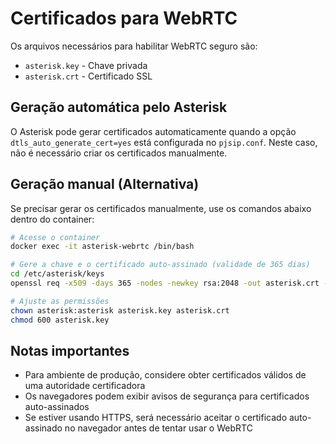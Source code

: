 # Certificados para WebRTC

Os arquivos necessários para habilitar WebRTC seguro são:
- `asterisk.key` - Chave privada
- `asterisk.crt` - Certificado SSL

## Geração automática pelo Asterisk

O Asterisk pode gerar certificados automaticamente quando a opção `dtls_auto_generate_cert=yes` está configurada no `pjsip.conf`. Neste caso, não é necessário criar os certificados manualmente.

## Geração manual (Alternativa)

Se precisar gerar os certificados manualmente, use os comandos abaixo dentro do container:

```bash
# Acesse o container
docker exec -it asterisk-webrtc /bin/bash

# Gere a chave e o certificado auto-assinado (validade de 365 dias)
cd /etc/asterisk/keys
openssl req -x509 -days 365 -nodes -newkey rsa:2048 -out asterisk.crt -keyout asterisk.key -subj "/CN=asterisk"

# Ajuste as permissões
chown asterisk:asterisk asterisk.key asterisk.crt
chmod 600 asterisk.key
```

## Notas importantes

- Para ambiente de produção, considere obter certificados válidos de uma autoridade certificadora
- Os navegadores podem exibir avisos de segurança para certificados auto-assinados
- Se estiver usando HTTPS, será necessário aceitar o certificado auto-assinado no navegador antes de tentar usar o WebRTC 